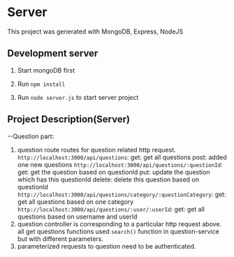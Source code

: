 # Server

This project was generated with MongoDB, Express, NodeJS

## Development server
1. Start mongoDB first

2. Run `npm install`

3. Run `node server.js` to start server project



## Project Description(Server)

--Question part:
1. question route routes for question related http request.
    `http://localhost:3000/api/questions`:
        get: get all questions
        post: added one new questions
    `http://localhost:3000/api/questions/:questionId`:
        get: get the question based on questionId
        put: update the question which has this questionId
        delete: delete this question based on questionId
    `http://localhost:3000/api/questions/category/:questionCategory`:
        get: get all questions based on one category 
    `http://localhost:3000/api/questions/:user/:userId`:
        get: get all questions based on username and userId
2. question controller is corresponding to a particular http request above. all get questions functions used `search()` function in question-service but with different parameters.
3. parameterized requests to question need to be authenticated.